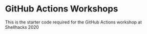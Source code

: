 ﻿# GitHub Actions Workshops
 This is the starter code required for the GitHub Actions workshop 
 at Shellhacks 2020
